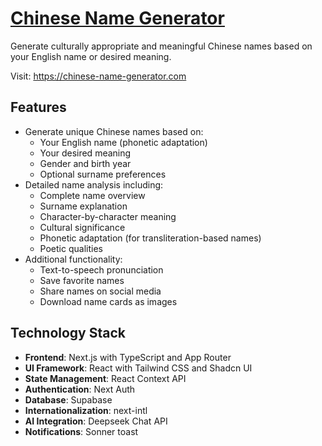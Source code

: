 # [Chinese Name Generator](https://chinese-name-generator.com)

Generate culturally appropriate and meaningful Chinese names based on your English name or desired meaning.

Visit: https://chinese-name-generator.com


## Features

- Generate unique Chinese names based on:
  - Your English name (phonetic adaptation)
  - Your desired meaning
  - Gender and birth year
  - Optional surname preferences
- Detailed name analysis including:
  - Complete name overview
  - Surname explanation
  - Character-by-character meaning
  - Cultural significance
  - Phonetic adaptation (for transliteration-based names)
  - Poetic qualities
- Additional functionality:
  - Text-to-speech pronunciation
  - Save favorite names
  - Share names on social media
  - Download name cards as images


## Technology Stack

- **Frontend**: Next.js with TypeScript and App Router
- **UI Framework**: React with Tailwind CSS and Shadcn UI
- **State Management**: React Context API
- **Authentication**: Next Auth
- **Database**: Supabase
- **Internationalization**: next-intl
- **AI Integration**: Deepseek Chat API
- **Notifications**: Sonner toast

